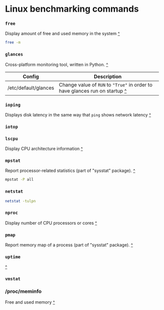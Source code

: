 # Linux benchmarking commands

### `free`
Display amount of free and used memory in the system [^][L5PMT-memory]
```sh
free -m
```

### `glances`
Cross-platform monitoring tool, written in Python. [^][L5PMT-glances]

Config                | Description
---                   | ---
/etc/default/glances  | Change value of `RUN` to `"True"` in order to have glances run on startup [^][L5PMT-glances]

### `ioping`
Displays disk latency in the same way that `ping` shows network latency [^][L5PMT-disk]

### `iotop`

### `lscpu`
Display CPU architecture information [^][L5PMT-cpu]

### `mpstat`
Report processor-related statistics (part of "sysstat" package). [^][L5PMT-network]
```sh
mpstat -P all
```

### `netstat`
```sh
netstat -tulpn
```

### `nproc`
Display number of CPU processors or cores [^][L5PMT-cpu]

### `pmap`
Report memory map of a process (part of "sysstat" package). [^][L5PMT-network]

### `uptime`
[^][L5PMT-cpu]

### `vmstat`

### /proc/meminfo
Free and used memory [^][L5PMT-memory]

[L5PMT-glances]: https://subscription.packtpub.com/video/programming/9781838559250/p1/video1_3/glances-tool 'Linux 5 Performance Monitoring and Tuning: "Glances Tool"'
[L5PMT-cpu]: https://subscription.packtpub.com/video/programming/9781838559250/p1/video1_2/cpu-run-queue-and-load-average 'Linux 5 Performance Monitoring and Tuning: "CPU - Run Queue and Load Average"'
[L5PMT-memory]: https://subscription.packtpub.com/video/programming/9781838559250/p1/video1_4/memory-and-swap-management-on-linux 'Linux 5 Performance Monitoring and Tuning: "Memory and Swap Management on Linux"'
[L5PMT-disk]: https://subscription.packtpub.com/video/programming/9781838559250/p1/video1_5/disk-io-operations-on-linux 'Linux 5 Performance Monitoring and Tuning: "Disk IO Operations on Linux"'
[L5PMT-network]: https://subscription.packtpub.com/video/programming/9781838559250/p1/video1_6/monitoring-and-understanding-network 'Linux 5 Performance Monitoring and Tuning: "Monitoring and Understanding Network"'
[L5PMT-subsystem]: https://subscription.packtpub.com/video/programming/9781838559250/p2/video2_1/subsystem-analysis-with-vmstat 'Linux 5 Performance Monitoring and Tuning: "Subsystem Analysis with vmstat"'

[free]: benchmarking.md#free "Display amount of free and used memory in the system"
[glances]: benchmarking.md#glances "Cross-platform monitoring tool, written in Python"
[lscpu]: benchmarking.md#lscpu "Display CPU architecture information"
[mpstat]: benchmarking.md#mpstat "Report processor-related statistics"
[nproc]: benchmarking.md#nproc "Display number of CPU processors or cores"
[pmap]: benchmarking.md#pmap "Report memory map of a process"
